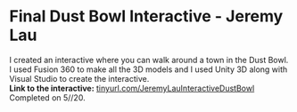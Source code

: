 # Final Dust Bowl Interactive - Jeremy Lau

I created an interactive where you can walk around a town in the Dust Bowl. 
</br>I used Fusion 360 to make all the 3D models and I used Unity 3D along with Visual Studio to create the interactive.
</br><strong>Link to the interactive:</strong> <a href="tinyurl.com/JeremyLauInteractiveDustBowl">tinyurl.com/JeremyLauInteractiveDustBowl</a> 
</br>Completed on 5//20.
